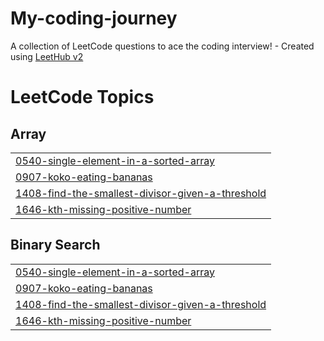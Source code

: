 # My-coding-journey
A collection of LeetCode questions to ace the coding interview! - Created using [LeetHub v2](https://github.com/arunbhardwaj/LeetHub-2.0)

<!---LeetCode Topics Start-->
# LeetCode Topics
## Array
|  |
| ------- |
| [0540-single-element-in-a-sorted-array](https://github.com/HarshitaHanda/My-coding-journey/tree/master/0540-single-element-in-a-sorted-array) |
| [0907-koko-eating-bananas](https://github.com/HarshitaHanda/My-coding-journey/tree/master/0907-koko-eating-bananas) |
| [1408-find-the-smallest-divisor-given-a-threshold](https://github.com/HarshitaHanda/My-coding-journey/tree/master/1408-find-the-smallest-divisor-given-a-threshold) |
| [1646-kth-missing-positive-number](https://github.com/HarshitaHanda/My-coding-journey/tree/master/1646-kth-missing-positive-number) |
## Binary Search
|  |
| ------- |
| [0540-single-element-in-a-sorted-array](https://github.com/HarshitaHanda/My-coding-journey/tree/master/0540-single-element-in-a-sorted-array) |
| [0907-koko-eating-bananas](https://github.com/HarshitaHanda/My-coding-journey/tree/master/0907-koko-eating-bananas) |
| [1408-find-the-smallest-divisor-given-a-threshold](https://github.com/HarshitaHanda/My-coding-journey/tree/master/1408-find-the-smallest-divisor-given-a-threshold) |
| [1646-kth-missing-positive-number](https://github.com/HarshitaHanda/My-coding-journey/tree/master/1646-kth-missing-positive-number) |
<!---LeetCode Topics End-->
